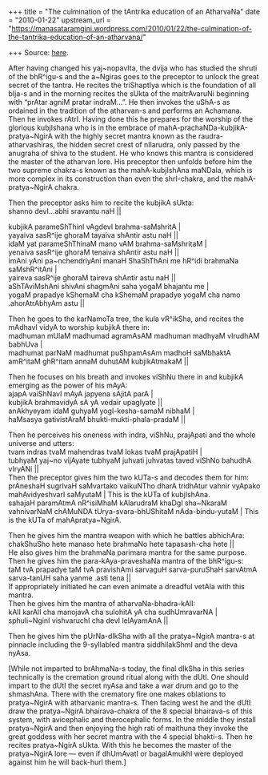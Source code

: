 +++
title = "The culmination of the tAntrika education of an AtharvaNa"
date = "2010-01-22"
upstream_url = "https://manasataramgini.wordpress.com/2010/01/22/the-culmination-of-the-tantrika-education-of-an-atharvana/"

+++
Source: [here](https://manasataramgini.wordpress.com/2010/01/22/the-culmination-of-the-tantrika-education-of-an-atharvana/).

After having changed his yaj\~nopavIta, the dvija who has studied the
shruti of the bhR^igu-s and the a\~Ngiras goes to the preceptor to
unlock the great secret of the tantra. He recites the triShaptIya which
is the foundation of all bIja-s and in the morning recites the sUkta of
the maitrAvaruNi beginning with “prAtar agniM pratar indraM…”. He then
invokes the uShA-s as ordained in the tradition of the atharvan-s and
performs an Achamana. Then he invokes rAtrI. Having done this he
prepares for the worship of the glorious kubjIshana who is in the
embrace of mahA-prachaNDa-kubjikA-pratya\~NgirA with the highly secret
mantra known as the raudra-atharvashiras, the hidden secret crest of
nIlarudra, only passed by the anugraha of shiva to the student. He who
knows this mantra is considered the master of the atharvan lore. His
preceptor then unfolds before him the two supreme chakra-s known as the
mahA-kubjIshAna maNDala, which is more complex in its construction than
even the shrI-chakra, and the mahA-pratya\~NgirA chakra.

Then the preceptor asks him to recite the kubjikA sUkta:  
shanno devI…abhi sravantu naH \|\|

kubjikA parameShThinI vAgdevI brahma-saMshritA \|  
yayaiva sasR^ije ghoraM tayaiva shAntir astu naH \|\|  
idaM yat parameShThinaM mano vAM brahma-saMshritaM \|  
yenaiva sasR^ije ghoraM tenaiva shAntir astu naH \|\|  
imAni yAni pa\~nchendriyAni manaH ShaShThAni me hR^idi brahmaNa
saMshR^itAni \|  
yaireva sasR^ije ghoraM taireva shAntir astu naH \|\|  
aShTAviMshAni shivAni shagmAni saha yogaM bhajantu me \|  
yogaM prapadye kShemaM cha kShemaM prapadye yogaM cha namo
.ahorAtrAbhyAm astu \|\|

Then he goes to the karNamoTa tree, the kula vR^ikSha, and recites the
mAdhavI vidyA to worship kubjikA there in:  
madhuman mUlaM madhumad agramAsAM madhuman madhyaM vIrudhAM babhUva \|  
madhumat parNaM madhumat puShpamAsAm madhoH saMbhaktA amR^itaM ghR^itam
annaM duhutAM kubjikAtmakaM \|\|

Then he focuses on his breath and invokes viShNu there in and kubjikA
emerging as the power of his mAyA:  
ajapA vaiShNavI mAyA japyena sAjitA parA \|  
kubjikA brahmavidyA sA yA vedair upagIyate \|\|  
anAkhyeyam idaM guhyaM yogI-kesha-samaM nibhaM \|  
haMsasya gativistAraM bhukti-mukti-phala-pradaM \|\|

Then he perceives his oneness with indra, viShNu, prajApati and the
whole universe and utters:  
tvam indras tvaM mahendras tvaM lokas tvaM prajApatiH \|  
tubhyaM yaj\~no vijAyate tubhyaM juhvati juhvatas taved viShNo bahudhA
vIryANi \|\|  
Then the preceptor gives him the two kUTa-s and decodes them for him:  
prAneshaH sugrIvaH saMvartako vaikuNTho dharA tridhAtur vahnir vyApako
mahAvidyeshvarI saMyutaM \| This is the kUTa of kubjIshAna.  
sahajaH paramAtmA nR^isiMhaM kAlarudraM khaDgI sha\~NkaraM vahnivarNaM
chAMuNDA tUrya-svara-bhUShitaM nAda-bindu-yutaM \| This is the kUTa of
mahApratya\~NgirA.

Then he gives him the mantra weapon with which he battles abhichAra:  
chakShuSho hete manaso hete brahmaNo hete tapasash-cha hete \|\|  
He also gives him the brahmaNa parimara mantra for the same purpose.  
Then he gives him the para-kAya-praveshaNa mantra of the bhR^igu-s:  
taM tvA prapadye taM tvA pravishAmi sarvaguH sarva-puruShaH sarvAtmA
sarva-tanUH saha yanme .asti tena \|\|  
If appropriately initiated he can even animate a dreadful vetAla with
this mantra.  
Then he gives him the mantra of atharvaNa-bhadra-kAlI:  
kAlI karAlI cha manojavA cha sulohitA yA cha sudhUmravarNA \|  
sphuli\~NginI vishvaruchI cha devI lelAyamAnA \|\|

Then he gives him the pUrNa-dIkSha with all the pratya\~NgirA mantra-s
at pinnacle including the 9-syllabled mantra siddhilakShmI and the deva
nyAsa.

\[While not imparted to brAhmaNa-s today, the final dIkSha in this
series technically is the cremation ground ritual along with the dUtI.
One should impart to the dUtI the secret nyAsa and take a war drum and
go to the shmashAna. There with the crematory fire one makes oblations
to pratya\~NgirA with atharvanic mantra-s. Then facing west he and the
dUtI draw the pratya\~NgirA bhairava-chakra of the 8 special bhairava-s
of this system, with avicephalic and therocephalic forms. In the middle
they install pratya\~NgirA and then enjoying the high rati of maithuna
they invoke the great goddess with her secret mantra with the 4 special
bhakti-s. Then he recites pratya\~NgirA sUkta. With this he becomes the
master of the pratya\~NgirA lore — even if dhUmAvatI or bagalAmukhI were
deployed against him he will back-hurl them.\]

